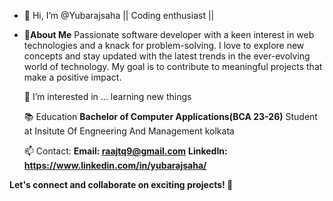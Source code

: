 - 👋 Hi,
   I’m @Yubarajsaha
       ||  Coding enthusiast ||
  
-  📌**About Me**
      Passionate software developer with a keen interest in web technologies and a knack for problem-solving.
      I love to explore new concepts and stay updated with the latest trends in the ever-evolving world of technology.
      My goal is to contribute to meaningful projects that make a positive impact.

   👀 I’m interested in ... learning new things
 
   📚 Education
    **Bachelor of Computer Applications(BCA 23-26)**
     Student at Insitute Of Engneering And Management kolkata
  
   📫 Contact:
      **Email: raajtq9@gmail.com** 
      **LinkedIn: https://www.linkedin.com/in/yubarajsaha/**
  
  **Let's connect and collaborate on exciting projects! 🚀**
